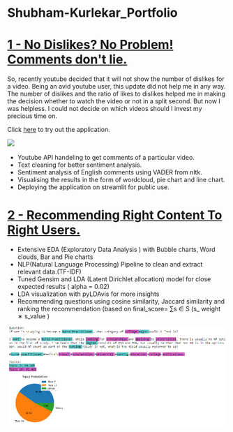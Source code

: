 # Shubham-Kurlekar_Portfolio

# [1 - No Dislikes? No Problem! Comments don't lie.](https://github.com/shubhamk8597/alternative_youtube_dislikes)

So, recently youtube decided that it will not show the number of dislikes for a video. Being an avid youtube user, this update did not help me in any way. The number of dislikes and the ratio of likes to dislikes helped me in making the decision whether to watch the video or not in a split second. But now I was helpless. I could not decide on which videos should I invest my precious time on.

Click [here](https://share.streamlit.io/shubhamk8597/alternative_youtube_dislikes/main/yt_comment_nlp.py) to try out the application.

![](Images/yt_dislike_problem.gif)

* Youtube API handeling to get comments of a particular video.
* Text cleaning for better sentiment analysis.
* Sentiment analysis of English comments using VADER from nltk.
* Visualising the results in the form of wordcloud, pie chart and line chart.
* Deploying the application on streamlit for public use. 


# [2 - Recommending Right Content To Right Users.](https://github.com/shubhamk8597/Project---Recommending-Right-Content-To-Right-Users/blob/main/README.md)

* Extensive EDA (Exploratory Data Analysis ) with Bubble charts, Word clouds, Bar and Pie charts
* NLP(Natural Language Processing) Pipeline to clean and extract relevant data.(TF-IDF)
* Tuned Gensim and LDA (Latent Dirichlet allocation) model for close expected results ( alpha = 0.02)
* LDA visualization with pyLDAvis for more insights
* Recommending questions using cosine similarity, Jaccard similarity and ranking the recommendation (based on final_score= ∑s ∈ S (s_ weight ∗ s_value )

![](/Images/19.PNG)
